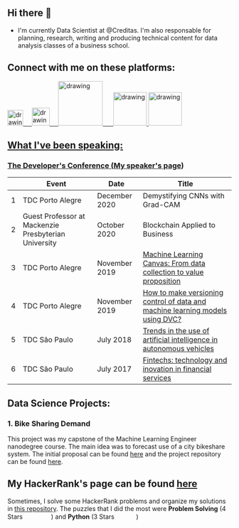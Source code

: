 ## Hi there 👋

<!--
**alexandrerays/alexandrerays** is a ✨ _special_ ✨ repository because its `README.md` (this file) appears on your GitHub profile.

Here are some ideas to get you started:

- 🔭 I’m currently working on ...
- 🌱 I’m currently learning ...
- 👯 I’m looking to collaborate on ...
- 🤔 I’m looking for help with ...
- 💬 Ask me about ...
- 📫 How to reach me: ...
- 😄 Pronouns: ...
- ⚡ Fun fact: ...
-->

- I'm currently Data Scientist at @Creditas. I'm also responsable for planning, research, writing and producing technical content for data analysis classes of a business school.

## Connect with me on these platforms:

<!--
<a href="https://www.youtube.com/alexandrerays"><img src="https://res.cloudinary.com/importdata/image/upload/v1595012354/yt_logo_jjgys4.png" alt="drawing" width="100"/>&nbsp;&nbsp;&nbsp;&nbsp;
-->
  <a href="https://medium.com/@alexandrerays"><img src="https://res.cloudinary.com/importdata/image/upload/v1595012354/medium_mono_hoz0z5.png" alt="drawing" width="35"/>&nbsp;&nbsp;&nbsp;&nbsp;
  <a href="https://twitter.com/alexandrerays"><img src="https://res.cloudinary.com/importdata/image/upload/v1595012924/Twitter_Logo_Blue_gbtagu.png" alt="drawing" width="40"/>&nbsp;&nbsp;&nbsp;&nbsp;
  <a href="https://www.linkedin.com/in/alexandrerays/"><img src="https://res.cloudinary.com/importdata/image/upload/v1595012354/linkedin_t9qiwy.png" alt="drawing" width="100"/> &nbsp;&nbsp;&nbsp;&nbsp;
  <a href="https://www.kaggle.com/alexandrerays"><img src="https://res.cloudinary.com/importdata/image/upload/v1595012924/kaggle_ksaktb.png" alt="drawing" width="75"/>
  <a href="https://www.hackerrank.com/alexandrerays"><img src="https://www.hackerrank.com/wp-content/uploads/2018/08/hackerrank_logo.png" alt="drawing" width="75"/>

<!--
[<img src="https://github.com/Medium/medium-logos/blob/master/03_Symbol/01_Black/SVG/Medium_Symbol_NoPadding.svg" width="15"/> alexandrerays](https://alexandrerays.medium.com/)&nbsp;&nbsp;&nbsp;&nbsp;&nbsp;&nbsp;&nbsp;&nbsp;
[<img src="https://cdn4.iconfinder.com/data/icons/logos-and-brands/512/189_Kaggle_logo_logos-512.png" width="15"/> alexandrerays](https://www.kaggle.com/alexandrerays)&nbsp;&nbsp;&nbsp;&nbsp;&nbsp;&nbsp;&nbsp;&nbsp;
[![Linkedin](https://i.stack.imgur.com/gVE0j.png) alexandrerays](https://www.linkedin.com/in/alexandrerays/)&nbsp;&nbsp;&nbsp;&nbsp;&nbsp;&nbsp;&nbsp;&nbsp;
[<img src="https://emojis.slackmojis.com/emojis/images/1450733056/231/twitter.png?1450733056" width="15"/> @alexandrerays](https://twitter.com/alexandrerays)
-->

<!--
## My Scientific Publications

* Paper 1

* Paper 2
-->


## What I've been speaking:

### The Developer's Conference ([My speaker's page](https://thedevconf.com/palestrante/alexandre-ray-da-silva))

|   | Event                                                 | Date          | Title                                                                                                                                                                                                       |
|---|-------------------------------------------------------|---------------|-------------------------------------------------------------------------------------------------------------------------------------------------------------------------------------------------------------|
| 1 | TDC Porto Alegre                                      | December 2020 | Demystifying CNNs with Grad-CAM                                                                                                                                                                             |
| 2 | Guest Professor at Mackenzie Presbyterian University  | October 2020  | Blockchain Applied to Business                                                                                                                                                                              |
| 3 | TDC Porto Alegre                                      | November 2019 | [Machine Learning Canvas: From data collection to value proposition](https://www.slideshare.net/AlexandreRay1/machine-learning-canvas-da-coleta-de-dados-gerao-de-valor)                                    |
| 4 | TDC Porto Alegre                                      | November 2019 | [How to make versioning control of data and machine learning models using DVC?](https://www.slideshare.net/AlexandreRay1/como-fazer-controle-de-verses-de-dados-e-modelos-de-machine-learning-usando-o-dvc) |
| 5 | TDC São Paulo                                         | July 2018     | [Trends in the use of artificial intelligence in autonomous vehicles](https://www.slideshare.net/AlexandreRay1/tendncias-do-uso-da-inteligncia-artificial-em-veculos-autnomos)                          |
| 6 | TDC São Paulo                                         | July 2017     | [Fintechs: technology and inovation in financial services](https://www.slideshare.net/AlexandreRay1/fintechs-tecnologia-e-inovao-em-servios-financeiros)                                                    |

## Data Science Projects:

### 1. Bike Sharing Demand

This project was my capstone of the Machine Learning Engineer nanodegree course. The main idea was to forecast use of a city bikeshare system. The initial proposal can be found [here](https://github.com/alexandrerays/machine-learning-engineer-nanodegree/blob/master/capstone_proposal/proposal.pdf) and the project repository can be found [here](https://github.com/alexandrerays/machine-learning-engineer-nanodegree/tree/master/capstone).


## My HackerRank's page can be found [here](https://www.hackerrank.com/alexandrerays)

Sometimes, I solve some HackerRank problems and organize my solutions in [this repository](https://github.com/alexandrerays/hackerrank). The puzzles that I did the most were **Problem Solving** (4 Stars <img src="https://cdn.pixabay.com/photo/2013/07/13/11/42/star-158502_960_720.png" width="15"/><img src="https://cdn.pixabay.com/photo/2013/07/13/11/42/star-158502_960_720.png" width="15"/><img src="https://cdn.pixabay.com/photo/2013/07/13/11/42/star-158502_960_720.png" width="15"/><img src="https://cdn.pixabay.com/photo/2013/07/13/11/42/star-158502_960_720.png" width="15"/>) and **Python** (3 Stars <img src="https://cdn.pixabay.com/photo/2013/07/13/11/42/star-158502_960_720.png" width="15"/><img src="https://cdn.pixabay.com/photo/2013/07/13/11/42/star-158502_960_720.png" width="15"/><img src="https://cdn.pixabay.com/photo/2013/07/13/11/42/star-158502_960_720.png" width="15"/>)


